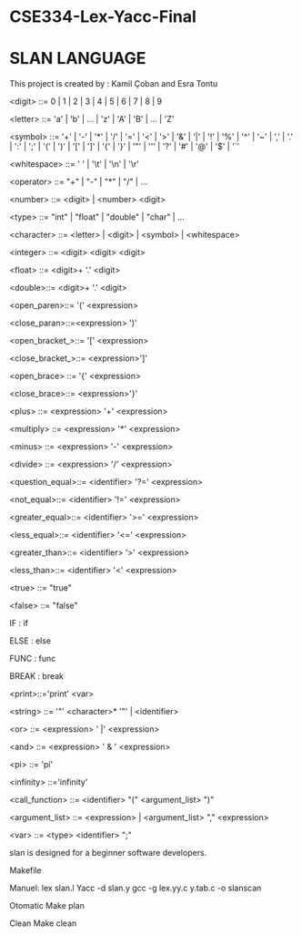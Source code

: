 # CSE334-Lex-Yacc-Final
# SLAN LANGUAGE
This project is created by : Kamil Çoban and Esra Tontu





\<digit\> ::= 0 | 1 | 2 | 3 | 4 | 5 | 6 | 7 | 8 | 9

\<letter\> ::= 'a' | 'b' | ... | 'z' | 'A' | 'B' | ... | 'Z'

\<symbol\> ::= '+' | '-' | '\*' | '/' | '=' | '\<' | '\>' | '&' | '|' | '!' | '%' | '^' | '~' | ',' | '.' | ':' | ';' | '(' | ')' | '[' | ']' | '{' | '}' | '"' | ''' | '?' | '#' | '@' | '$' | '`'

\<whitespace\> ::= ' ' | '\t' | '\n' | '\r'

\<operator\> ::= "+" | "-" | "\*" | "/" | …

\<number\> ::= \<digit\> | \<number\> \<digit\>

\<type\> ::= "int" | "float" | "double" | "char" | ...

\<character\> ::= \<letter\> | \<digit\> | \<symbol\> | \<whitespace\>

\<integer\> ::= \<digit\> \<digit\> \<digit\>

\<float\> ::= \<digit\>+ '.' \<digit\>

\<double\>::= \<digit\>+ '.' \<digit\>

\<open\_paren\>::= '(' \<expression\>

\<close\_paran\>::=\<expression\> ')'

\<open\_bracket\_\>::= '[' \<expression\>

\<close\_bracket\_\>::= \<expression\>']'

\<open\_brace\> ::= '{' \<expression\>

\<close\_brace\>::= \<expression\>'}'

\<plus\> ::= \<expression\> '+' \<expression\>

\<multiply\> ::= \<expression\> '\*' \<expression\>

\<minus\> ::= \<expression\> '-' \<expression\>

\<divide\> ::= \<expression\> '/' \<expression\>

\<question\_equal\>::= \<identifier\> '?=' \<expression\>

\<not\_equal\>::= \<identifier\> '!=' \<expression\>

\<greater\_equal\>::= \<identifier\> '\>=' \<expression\>

\<less\_equal\>::= \<identifier\> '\<=' \<expression\>

\<greater\_than\>::= \<identifier\> '\>' \<expression\>

\<less\_than\>::= \<identifier\> '\<' \<expression\>

\<true\> ::= "true"

\<false\> ::= "false"

IF : if

ELSE : else

FUNC : func

BREAK : break

\<print\>::='print' \<var\>

\<string\> ::= '"' \<character\>\* '"' | \<identifier\>

\<or\> ::= \<expression\> ' |' \<expression\>

\<and\> ::= \<expression\> ' & ' \<expression\>

\<pi\> ::= 'pi'

\<infinity\> ::='infinity'

\<call\_function\> ::= \<identifier\> "(" \<argument\_list\> ")"

\<argument\_list\> ::= \<expression\> | \<argument\_list\> "," \<expression\>

\<var\> ::= \<type\> \<identifier\> ";"



slan is designed for a beginner software developers. 


Makefile

Manuel: 
lex slan.l
Yacc -d slan.y
gcc -g lex.yy.c y.tab.c -o slanscan

Otomatic
Make plan

Clean 
Make clean
